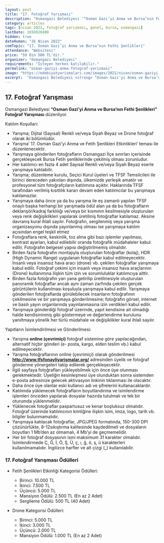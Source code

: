 ```yaml
---
layout: post
title: "17. Fotoğraf Yarışması"
description: "Osmangazi Belediyesi '“Osman Gazi’yi Anma ve Bursa’nın Fethi Şenlikleri” Fotoğraf Yarışması' düzenliyor."
category: articles
tags: [nisan 2022, fotoğraf yarışması, genel, bursa, osmangazi]
lastDate: 1650920400
hidden: true
dateHuman: "26 Nisan 2022"
comTopic: "17. Osman Gazi’yi Anma ve Bursa’nın Fethi Şenlikleri"
attendance: "Websitesi"
price: "59 Bin 500 TL'dir."
organizer: "Osmangazi Belediyesi"
requirements: "İsteyen herkes katılabilir."
permalink: "osman-gaziyi-anma-fotograf-yarismasi"
image: "https://edebiyatyarismalari.com/images/2022/nisan/osman-gaziyi-anma-fotograf-yarismasi.jpg"
excerpt:  "Osmangazi Belediyesi <strong> “Osman Gazi’yi Anma ve Bursa’nın Fethi Şenlikleri” Fotoğraf Yarışması </strong> düzenliyor."
---
```


## 17. Fotoğraf Yarışması
Osmangazi Belediyesi **“Osman Gazi’yi Anma ve Bursa’nın Fethi Şenlikleri” Fotoğraf Yarışması** düzenliyor.

Katılım Koşulları:
- Yarışma; Dijital (Sayısal) Renkli ve/veya Siyah Beyaz ve Drone fotoğraf olarak iki bölümlüdür.
- Yarışma’ 17. Osman Gazi’yi Anma ve Fetih Şenlikleri Etkinlikleri’ teması ile düzenlenecektir.
- Yarışmaya gönderilen fotoğrafların Osmangazi İlçe sınırları içerisinde gerçekleşecek Bursa Fetih şenliklerinde çekilmiş olması zorunludur.
- Her katılımcı en fazla 4 adet Sayısal Renkli ve/veya Siyah Beyaz eserle yarışmaya katılabilir.
- Yarışma;  düzenleme  kurulu,  Seçici  Kurul  üyeleri  ve  TFSF  Temsilcileri  ile  birinci dereceden yakınları dışında, ülkemizde yerleşik amatör ve profesyonel tüm fotoğrafçıların katılımına açıktır. Haklarında TFSF tarafından verilmiş kısıtlılık kararı devam eden katılımcılar bu yarışmaya katılamazlar.
- Yarışmaya daha önce ya da bu yarışma ile eş zamanlı yapılan TFSF onaylı başka herhangi bir yarışmada ödül alan ya da bu fotoğrafların deklanşör/kadraj farklılığı ve/veya bir kısmının kesilmesiyle oluşturulan veya renk değişiklikleri yapılarak üretilmiş fotoğraflar katılamaz. Aksine davranış kural ihlali sayılır. Fotoğrafın, sergilenmiş veya yarışma organizasyonu dışında yayınlanmış olması ise yarışmaya katılım açısından engel teşkil etmez
- Fotoğraflara renk, keskinlik, toz alma gibi bazı işlemler yapılması, kontrast ayarları, kabul edilebilir oranda fotoğrafik müdahaleler kabul edilir. Fotoğrafın belgesel yapısı değiştirilmemiş olmalıdır.
- Birden fazla fotoğrafın montajıyla oluşturulan fotoğraflar (kolaj), HDR (High Dynamic Range) uygulanan fotoğraflar kabul edilmeyecektir. İnsanlı veya insansız hava aracı (drone) vb. çekilen fotoğraflar yarışmaya kabul edilir. Fotoğraf çekimi için insanlı veya insansız hava araçlarının (Drone) kullanımına ilişkin tüm izin ve sorumluluklar katılımcıya aittir.
- Birden fazla fotoğrafın yan yana getirilip üretilmesiyle oluşturulan panoramik fotoğraflar ancak aynı zaman zarfında çekilen gerçek görüntülerin kullanılması koşuluyla yarışmaya kabul edilir.
Yarışmaya gönderilen fotoğraflarda görülebilecek insanların fotoğrafının çekilmesine ve bir yarışmaya gönderilmesine; fotoğrafın görsel, internet ve basılı yayın organlarında yayınlanmasına izin verdikleri kabul edilir.
- Yarışmaya gönderdiği fotoğraf üzerinde, yapıt kendisine ait olmadığı halde kendisininmiş gibi göstermeye ve değerlendirme kurulunu yanıltmaya yönelik her türlü müdahale ve değişiklikler kural ihlali sayılır.


Yapıtların İsimlendirilmesi ve Gönderilmesi:
- Yarışma **online (çevrimiçi)** fotoğraf sistemine göre yapılacağından, alternatif hiçbir gönderi (e- posta, kargo, elden teslim vb.) kabul edilmeyecektir.
- Yarışma fotoğraflarının online (çevrimiçi) olarak gönderilmesi **http://www.tfsfonayliyarismalar.org/** adresinden üyelik ve fotoğraf gönderme yönergeleri takip edilerek gerçekleşecektir.
- İlgili sayfaya fotoğrafları yükleyebilmek için önce üye olunması gerekmektedir. Üyeliğin kesinleşmesi üye olunduktan sonra sistemden e-posta adresinize gelecek aktivasyon linkinin tıklanması ile olacaktır.
- Daha önce üye olanlar eski kullanıcı adı ve şifrelerini kullanacaklardır.
- Katılımda yüklenecek fotoğrafların boyutlandırma ve isimlendirme işlemleri önceden yapılarak dosyalar hazırda tutulmalı ve tek bir oturumda yüklenmelidir.
- Yüklenecek fotoğraflar paspartusuz ve kenar boşluksuz olmalıdır. Fotoğraf üzerinde katılımcının kimliğine ilişkin isim, imza, logo, tarih vb. bilgiler bulunmamalıdır.
- Yarışmaya katılacak fotoğraflar, JPG/JPEG formatında, 150-300 DPI çözünürlükte, 8-12sıkıştırma kalitesinde kaydedilmeli ve dosyaların boyutları 1 Mb’den az olmamalı, 4 Mb’yi de geçmemelidir.
- Her bir fotoğraf dosyasının ismi maksimum 31 karakter olmalıdır. İsimlendirmede Ç, Ğ, İ, Ö, Ş, Ü, ç, ı, ğ, ö, ş, ü karakterleri kullanılmamalıdır. İngilizce harfler ve alt çizgi (_) kullanılabilir.


### 17. Fotoğraf Yarışması Ödülleri
- Fetih Şenlikleri Etkinliği Kategorisi Ödülleri:
    - Birinci: 10.000 TL
    - İkinci: 7.500 TL
    - Üçüncü: 5.000 TL
    - Mansiyon Ödülü: 2.500 TL (En az 2 Adet)
    - Sergileme Ödülü: 500 TL (40 Adet)

- Drone Kategorisi Ödülleri:
    - Birinci: 5.000 TL
    - İkinci: 3.000 TL
    - Üçüncü: 2.000 TL
    - Mansiyon Ödülü: 1.000 TL (En az 2 Adet)